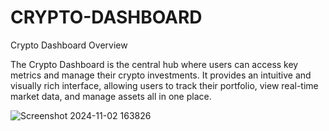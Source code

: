 # CRYPTO-DASHBOARD

Crypto Dashboard Overview

The Crypto Dashboard is the central hub where users can access key metrics and manage their crypto investments. It provides an intuitive and visually rich interface, allowing users to track their portfolio, view real-time market data, and manage assets all in one place.

![Screenshot 2024-11-02 163826](https://github.com/user-attachments/assets/67b3157b-2efd-44f2-95e4-56d780014795)
